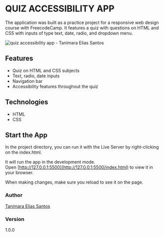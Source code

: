 # QUIZ ACCESSIBILITY APP

The application was built as a practice project for a responsive web design course with FreecodeCamp. It features a quiz with questions on HTML and CSS with inputs of type text, date, radio, and dropdown menu.

![quiz accessibility app - Tanimara Elias Santos](assets/images/quiz-accessibility-showcase.gif)

 ## Features

- Quiz on HTML and CSS subjects
- Text, radio, date inputs
- Navigation bar
- Accessibility features throughout the quiz

## Technologies

- HTML
- CSS

## Start the App

In the project directory, you can run it with the Live Server by right-clicking on the index.html.

It will run the app in the development mode.\
Open [http://127.0.0.1:5500](http://127.0.0.1:5500/index.html) to view it in your browser.

When making changes, make sure you reload to see it on the page.

### Author

[Tanimara Elias Santos](https://github.com/tanimaraeliassantos)

### Version

1.0.0
